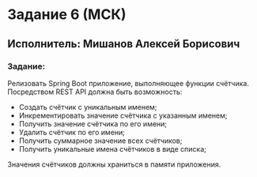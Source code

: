 # Задание 6 (МСК)
## Исполнитель: Мишанов Алексей Борисович
### Задание:
Релизовать Spring Boot приложение, выполняющее функции счётчика.
Посредством REST API должна быть возможность:
- Создать счётчик с уникальным именем;
- Инкрементировать значение счётчика с указанным именем;
- Получить значение счётчика по его имени;
- Удалить счётчик по его имени;
- Получить суммарное значение всех счётчиков;
- Получить уникальные имена счётчиков в виде списка; 

Значения счётчиков должны храниться в памяти приложения.
